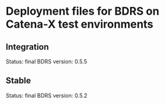 # Deployment files for BDRS on Catena-X test environments

## Integration

Status: final
BDRS version: 0.5.5

## Stable

Status: final
BDRS version: 0.5.2

